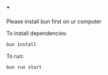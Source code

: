 # .

Please install bun first on ur computer

To install dependencies:

```bash
bun install
```

To run:

```bash
bun run start
```
